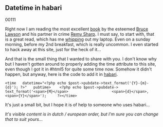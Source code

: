 <article><h2>Datetime in habari</h2><time><span class="day">0</span><span class="month">0</span><span class="year">111</span></time><p>Right now I am reading the most excellent <a href="http://introducinghtml5.com/">book</a> by the esteemed <a href="http://twitter.com/brucel" rel="met">Bruce Lawson</a> and his partner in crime <a href="http://twitter.com/rem" rel="met">Remy Sharp</a>. I must say, to start with, that is a great read, which has me <a href="http://twitter.com/#!/wnas/status/24025721936547840">whipping</a> out my laptop. Even on a sunday morning, before my 2nd breakfast, which is really uncommon. I even started to hack away at this site, just for the heck of it...</p><p>And that is the small thing that I wanted to share with you. I don't know why but I haven't gotten around to properly adding the time attribute to this site, even though I got it in #html5 for quite some time now. Somehow it didn't happen, but anyway, here is the code to add it in <a href="http://habariproject.org/en/">habari</a>.</p><pre><code>&#60;time   datetime="&#60;?php echo $post-&#62;pubdate-&#62;text_format('{Y}-{m}-{d}'); ?&#62;"   pubtime&#62;    &#60;?php echo $post-&#62;pubdate-&#62;      text_format('&#60;span&#62;{M}&#60;/span&#62;                    &#60;span&#62;{d}&#60;/span&#62;,                    &#60;span&#62;{Y}&#60;/span&#62;');     ?&#62;&#60;/time&#62;</code></pre><p>It's just a small bit, but I hope it is of help to someone who uses habari...</p><p><em>It's visible content is in dutch / european order, but I'm sure you can change that to suit yours...</em></p></article>